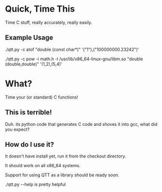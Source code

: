  Quick, Time This
==================
Time C stuff, really accurately, really easily.


Example Usage
-------------
./qtt.py -c atof "double (const char*)" '("1"),("100000000.23242")'

./qtt.py -c pow -i math.h -l /usr/lib/x86_64-linux-gnu/libm.so "double (double,double)" '(1,2),(5,4)'

What?
======
Time your (or standard) C functions!

This is terrible!
-----------------
Duh. its python code that generates C code and shoves it into gcc, what did you expect?

How do I use it?
----------------
It doesn't have install yet, run it from the checkout directory.

It should work on all x86_64 systems.

Support for using QTT as a library should be ready soon.

./qtt.py --help is pretty helpful

